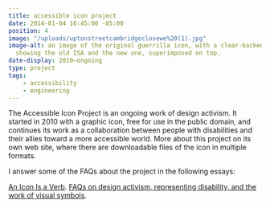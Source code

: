 ```yaml
---
title: accessible icon project
date: 2014-01-04 16:45:00 -05:00
position: 4
image: "/uploads/uptonstreetcambridgeclosewe%20(1).jpg"
image-alt: an image of the original guerrilla icon, with a clear-backed sticker
  showing the old ISA and the new one, superimposed on top.
date-display: 2010–ongoing
type: project
tags: 
    - accessibility
    - engineering
---
```


The Accessible Icon Project is an ongoing work of design activism. It started in 2010 with a graphic icon, free for use in the public domain, and continues its work as a collaboration between people with disabilities and their allies toward a more accessible world. More about this project on its own web site, where there are downloadable files of the icon in multiple formats.

I answer some of the FAQs about the project in the following essays:

[An Icon Is a Verb](http://accessibleicon.org/#an-icon-is-a-verb).
[FAQs on design activism, representing disability, and the work of visual symbols](http://accessibleicon.org/#notes-on-design-activism).
